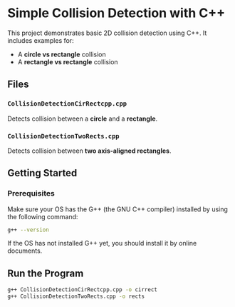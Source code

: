 # Simple Collision Detection with C++

This project demonstrates basic 2D collision detection using C++. It includes examples for:
- A **circle vs rectangle** collision
- A **rectangle vs rectangle** collision

## Files

### `CollisionDetectionCirRectcpp.cpp`

Detects collision between a **circle** and a **rectangle**.

### `CollisionDetectionTwoRects.cpp`

Detects collision between **two axis-aligned rectangles**.

## Getting Started
### Prerequisites
Make sure your OS has the G++ (the GNU C++ compiler) installed by using the following command:

```sh
g++ --version
```

If the OS has not installed G++ yet, you should install it by online documents.

## Run the Program

```sh
g++ CollisionDetectionCirRectcpp.cpp -o cirrect
g++ CollisionDetectionTwoRects.cpp -o rects
```
